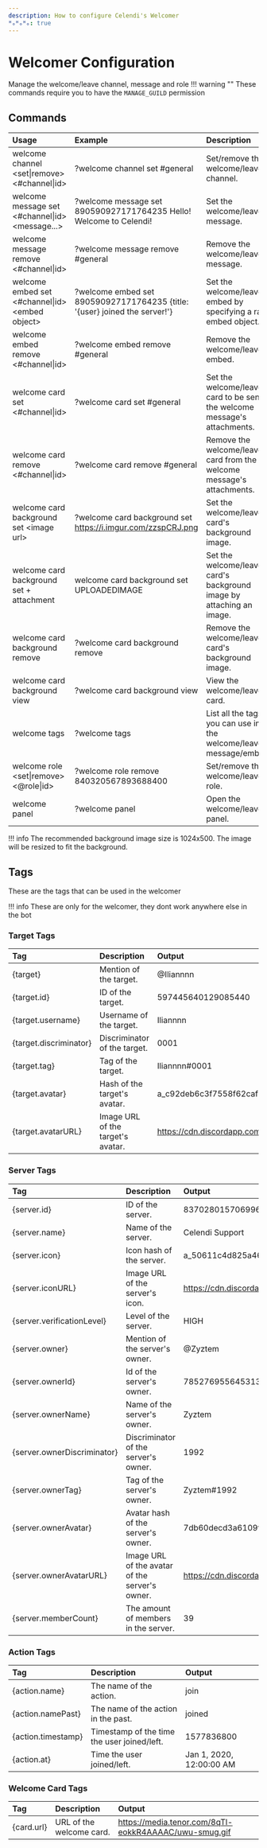 ```yaml
---
description: How to configure Celendi's Welcomer
ᴴₒᴴₒᴴₒ: true
---
```

# Welcomer Configuration

Manage the welcome/leave channel, message and role
!!! warning ""
    These commands require you to have the `MANAGE_GUILD` permission

## Commands

| Usage | Example | Description |
| :--- | :--- | :--- |
| welcome channel &lt;set\|remove&gt; &lt;#channel\|id&gt; | ?welcome channel set #general | Set/remove the welcome/leave channel. |
| welcome message set &lt;#channel\|id&gt; &lt;message...&gt; | ?welcome message set 890590927171764235 Hello! Welcome to Celendi! | Set the welcome/leave message. |
| welcome message remove &lt;#channel\|id&gt; | ?welcome message remove #general | Remove the welcome/leave message. |
| welcome embed set &lt;#channel\|id&gt; &lt;embed object&gt; | ?welcome embed set 890590927171764235 &#123;title: '&#123;user&#125; joined the server!'&#125; | Set the welcome/leave embed by specifying a raw embed object. |
| welcome embed remove &lt;#channel\|id&gt; | ?welcome embed remove #general | Remove the welcome/leave embed. |
| welcome card set &lt;#channel\|id&gt; | ?welcome card set #general | Set the welcome/leave card to be sent in the welcome message's attachments.|
| welcome card remove &lt;#channel\|id&gt; | ?welcome card remove #general | Remove the welcome/leave card from the welcome message's attachments. |
| welcome card background set &lt;image url&gt; | ?welcome card background set <https://i.imgur.com/zzspCRJ.png> | Set the welcome/leave card's background image. |
| welcome card background set + attachment | welcome card background set UPLOADEDIMAGE | Set the welcome/leave card's background image by attaching an image. |
| welcome card background remove | ?welcome card background remove | Remove the welcome/leave card's background image. |
| welcome card background view | ?welcome card background view | View the welcome/leave card. |
| welcome tags | ?welcome tags | List all the tags you can use in the welcome/leave message/embed. |
| welcome role &lt;set\|remove&gt; &lt;&#64;role\|id&gt;| ?welcome role remove 840320567893688400 | Set/remove the welcome/leave role. |
| welcome panel | ?welcome panel | Open the welcome/leave panel. |

!!! info
    The recommended background image size is 1024x500. The image will be resized to fit the background.

## Tags

These are the tags that can be used in the welcomer

!!! info
    These are only for the welcomer, they dont work anywhere else in the bot

### Target Tags

| Tag      | Description | Output |
| :------- | :---------- | :------- |
| &#123;target&#125; | Mention of the target. | &#64;Iliannnn |
| &#123;target.id&#125; | ID of the target. | 597445640129085440 |
| &#123;target.username&#125; | Username of the target. | Iliannnn |
| &#123;target.discriminator&#125; | Discriminator of the target. | 0001 |
| &#123;target.tag&#125; | Tag of the target. | Iliannnn#0001 |
| &#123;target.avatar&#125; | Hash of the target's avatar. | a_c92deb6c3f7558f62caf2ba485c42087 |
| &#123;target.avatarURL&#125; | Image URL of the target's avatar. | <https://cdn.discordapp.com/avatars/597445640129085440/a_c92deb6c3f7558f62caf2ba485c42087.gif> |

### Server Tags

| Tag      | Description | Output |
| :------- | :---------- | :------- |
| &#123;server.id&#125; | ID of the server. | 837028015706996806 |
| &#123;server.name&#125; | Name of the server. | Celendi Support |
| &#123;server.icon&#125; | Icon hash of the server. | a_50611c4d825a46db3195224498757205 |
| &#123;server.iconURL&#125; | Image URL of the server's icon. | <https://cdn.discordapp.com/icons/837028015706996806/a_50611c4d825a46db3195224498757205.gif> |
| &#123;server.verificationLevel&#125; | Level of the server. | HIGH |
| &#123;server.owner&#125; | Mention of the server's owner. | &#64;Zyztem |
| &#123;server.ownerId&#125; | Id of the server's owner. | 785276955645313035 |
| &#123;server.ownerName&#125; | Name of the server's owner. | Zyztem |
| &#123;server.ownerDiscriminator&#125; | Discriminator of the server's owner. | 1992 |
| &#123;server.ownerTag&#125; | Tag of the server's owner. | Zyztem#1992 |
| &#123;server.ownerAvatar&#125; | Avatar hash of the server's owner. | 7db60decd3a6109f48715a448639c6a6 |
| &#123;server.ownerAvatarURL&#125; | Image URL of the avatar of the server's owner. | <https://cdn.discordapp.com/avatars/785276955645313035/7db60decd3a6109f48715a448639c6a6.png> |
| &#123;server.memberCount&#125; | The amount of members in the server. | 39 |

### Action Tags

| Tag     | Description | Output |
| :------ | :---------- | :------- |
| &#123;action.name&#125; | The name of the action. | join |
| &#123;action.namePast&#125; | The name of the action in the past. | joined |
| &#123;action.timestamp&#125; | Timestamp of the time the user joined/left. | 1577836800 |
| &#123;action.at&#125; | Time the user joined/left. | Jan 1, 2020, 12:00:00 AM |

### Welcome Card Tags

| Tag     | Description | Output |
| :------ | :---------- | :------- |
| {card.url} | URL of the welcome card. | <https://media.tenor.com/8qTl-eokkR4AAAAC/uwu-smug.gif> |
